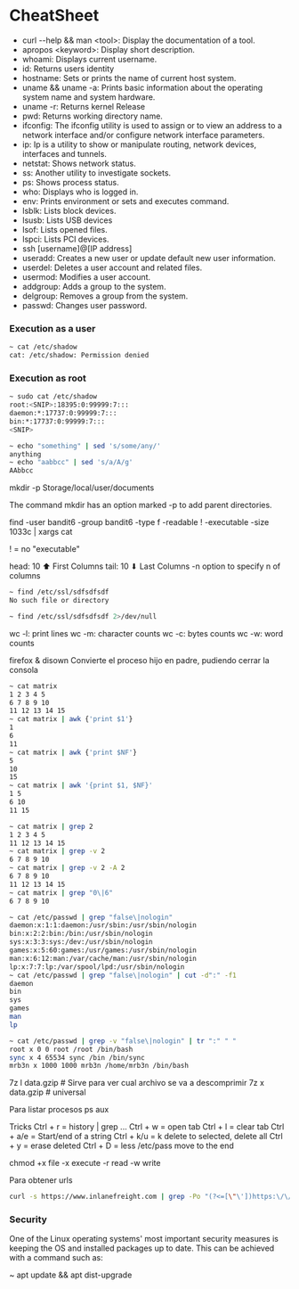 # CheatSheet

* curl --help && man \<tool\>: Display the documentation of a tool.
* apropos \<keyword\>: Display short description.
* whoami: Displays current username.
* id: Returns users identity
* hostname: Sets or prints the name of current host system.
* uname && uname -a:	Prints basic information about the operating system name and system hardware.
* uname -r: Returns kernel Release
* pwd: Returns working directory name.
* ifconfig: The ifconfig utility is used to assign or to view an address to a network interface and/or configure network interface parameters.
* ip: Ip is a utility to show or manipulate routing, network devices, interfaces and tunnels.
* netstat: Shows network status.
* ss: Another utility to investigate sockets.
* ps: Shows process status.
* who: Displays who is logged in.
* env: Prints environment or sets and executes command.
* lsblk: Lists block devices.
* lsusb: Lists USB devices
* lsof: Lists opened files.
* lspci: Lists PCI devices.
* ssh [username]@[IP address]
* useradd: Creates a new user or update default new user information.
* userdel: Deletes a user account and related files.
* usermod: Modifies a user account.
* addgroup: Adds a group to the system.
* delgroup:	Removes a group from the system.
* passwd: Changes user password.

### Execution as a user
```sh
~ cat /etc/shadow
cat: /etc/shadow: Permission denied
```

### Execution as root
```sh
~ sudo cat /etc/shadow
root:<SNIP>:18395:0:99999:7:::
daemon:*:17737:0:99999:7:::
bin:*:17737:0:99999:7:::
<SNIP>
```

```sh
~ echo "something" | sed 's/some/any/'
anything
~ echo "aabbcc" | sed 's/a/A/g'
AAbbcc
```

mkdir -p Storage/local/user/documents

The command mkdir has an option marked -p to add parent directories.

find -user bandit6 -group bandit6 -type f -readable ! -executable -size 1033c | xargs cat

! = no "executable"

head: 10 ⬆ First Columns 
tail: 10 ⬇ Last Columns
-n option to specify n of columns

```sh
~ find /etc/ssl/sdfsdfsdf
No such file or directory

~ find /etc/ssl/sdfsdfsdf 2>/dev/null
```

wc -l: print lines
wc -m: character counts
wc -c: bytes counts
wc -w: word counts

firefox &
disown
Convierte el proceso hijo en padre, pudiendo cerrar la consola

```bash
~ cat matrix
1 2 3 4 5
6 7 8 9 10
11 12 13 14 15
~ cat matrix | awk {'print $1'}
1
6
11
~ cat matrix | awk {'print $NF'}
5
10
15
~ cat matrix | awk '{print $1, $NF}'
1 5
6 10
11 15
```

```bash
~ cat matrix | grep 2
1 2 3 4 5
11 12 13 14 15
~ cat matrix | grep -v 2
6 7 8 9 10
~ cat matrix | grep -v 2 -A 2
6 7 8 9 10
11 12 13 14 15
~ cat matrix | grep "0\|6"
6 7 8 9 10
```

```bash
~ cat /etc/passwd | grep "false\|nologin"
daemon:x:1:1:daemon:/usr/sbin:/usr/sbin/nologin
bin:x:2:2:bin:/bin:/usr/sbin/nologin
sys:x:3:3:sys:/dev:/usr/sbin/nologin
games:x:5:60:games:/usr/games:/usr/sbin/nologin
man:x:6:12:man:/var/cache/man:/usr/sbin/nologin
lp:x:7:7:lp:/var/spool/lpd:/usr/sbin/nologin
~ cat /etc/passwd | grep "false\|nologin" | cut -d":" -f1
daemon
bin
sys
games
man
lp
```

```bash
~ cat /etc/passwd | grep -v "false\|nologin" | tr ":" " "
root x 0 0 root /root /bin/bash
sync x 4 65534 sync /bin /bin/sync
mrb3n x 1000 1000 mrb3n /home/mrb3n /bin/bash
```

7z l data.gzip # Sirve para ver cual archivo se va a descomprimir
7z x data.gzip # universal

Para listar procesos
ps aux

Tricks
Ctrl + r = history | grep ...
Ctrl + w = open tab
Ctrl + l = clear tab
Ctrl + a/e = Start/end of a string
Ctrl + k/u = k delete to selected, delete all
Ctrl + y = erase deleted
Ctrl + D = less /etc/pass move to the end

chmod +x file
-x execute
-r read
-w write


Para obtener urls
```bash
curl -s https://www.inlanefreight.com | grep -Po "(?<=[\"\'])https:\/\/www\.inlanefreight\.com\/.*?(?=[\"\'])"
```

### Security
One of the Linux operating systems' most important security measures is keeping the OS and installed packages up to date. This can be achieved with a command such as:

~ apt update && apt dist-upgrade
